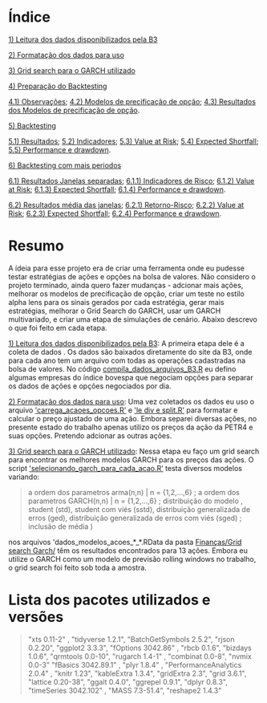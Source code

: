 # Índice

[1) Leitura dos dados disponibilizados pela B3](.//Lendo%20Arquivos%20da%20B3/)

[2) Formatação dos dados para uso](.//Formatando%20os%20Dados/)

[3) Grid search para o GARCH utilizado](.//Grid%20search%20Garch/)

[4) Preparação do Backtesting](.//Gerando%20Dados%20para%20o%20Backtesting/)

[4.1) Observações](.//Gerando%20Dados%20para%20o%20Backtesting#observação-sobre-os-preços-simulados);
[4.2) Modelos de precificação de opção](.//Gerando%20Dados%20para%20o%20Backtesting#modelos-para-precificação-utilizados);
[4.3) Resultados dos Modelos de precificação de opção](.//Gerando%20Dados%20para%20o%20Backtesting/README.md#resultados).

[5) Backtesting](.//backtesting/)

[5.1) Resultados](.//backtesting#resultados);
[5.2) Indicadores](.//backtesting#indicadores);
[5.3) Value at Risk](.//backtesting#var);
[5.4) Expected Shortfall](.//backtesting#es);
[5.5) Performance e drawdown](.//backtesting#performance-e-drawdown).

[6) Backtesting com mais periodos](.//backtesting%20varios%20anos)

[6.1) Resultados Janelas separadas](.//backtesting%20varios%20anos#resultados-janelas-separadas);
[6.1.1) Indicadores de Risco](.//backtesting%20varios%20anos#indicadores);
[6.1.2) Value at Risk](.//backtesting%20varios%20anos#value-at-risk);
[6.1.3) Expected Shortfall](.//backtesting%20varios%20anos#expected-shortfall);
[6.1.4) Performance e drawdown](.//backtesting%20varios%20anos#performance-e-drawdown).

[6.2) Resultados média das janelas](.//backtesting%20varios%20anos#resultados-média-das-janelas);
[6.2.1) Retorno-Risco](.//backtesting%20varios%20anos#retorno-risco);
[6.2.2) Value at Risk](.//backtesting%20varios%20anos#var);
[6.2.3) Expected Shortfall](.//backtesting%20varios%20anos#es);
[6.2.4) Performance e drawdown](.//backtesting%20varios%20anos#performance-e-drawdown-1).

# Resumo

A ídeia para esse projeto era de criar uma ferramenta onde eu pudesse testar estratégias de ações e opções na bolsa de valores. Não considero o projeto terminado, ainda quero fazer mudanças - adcionar mais ações, melhorar os modelos de precificação de opção, criar um teste no estilo alpha lens para os sinais gerados por cada estratégia, gerar mais estratégias, melhorar o Grid Search do GARCH, usar um GARCH multivariado, e criar uma etapa de simulações de cenário. Abaixo descrevo o que foi feito em cada etapa.

[1) Leitura dos dados disponibilizados pela B3](.//Lendo%20Arquivos%20da%20B3/): A primeira etapa dele é a coleta de dados  . Os dados são baixados diretamente do site da B3, onde para cada ano tem um arquivo com todas as operações cadastradas na bolsa de valores. No código [compila_dados_arquivos_B3.R](Lendo%20Arquivos%20da%20B3/compila_dados_arquivos_B3.R) eu defino algumas empresas do índice bovespa que negociam opções para separar os dados de ações e opções negociados por dia.

[2) Formatação dos dados para uso](.//Formatando%20os%20Dados/):  Uma vez coletados os dados eu uso o arquivo ['carrega_acaoes_opcoes.R'](./Formatando%20os%20Dados/carrega_acaoes_opcoes.R) e ['le div e split.R'](./Formatando%20os%20Dados/le%20div%20e%20split.R) para formatar e calcular o preço ajustado de uma ação. Embora separei diversas ações, no presente estado do trabalho apenas utilizo os preços da ação da PETR4 e suas opções. Pretendo adcionar as outras ações.

[3) Grid search para o GARCH utilizado](.//Grid%20search%20Garch/): Nessa etapa eu faço um grid search para encontrar os melhores modelos GARCH para os preços das ações. O script ['selecionando_garch_para_cada_acao.R'](Grid%20search%20Garch/selecionando_garch_para_cada_acao.R) testa diversos modelos variando: 
> a ordem dos parametros arma(n,n) | n = {1,2,...,6} ;  a ordem dos parametros GARCH(n,n) | n = {1,2,...,6} ; distribuição do modelo , student (std), student com viés (sstd), distribuição generalizada de erros (ged), distribuição generalizada de erros com viés (sged) ; inclusão de média )

nos arquivos 'dados_modelos_acoes_\*_\*.RData da pasta [Finanças/Grid search Garch/](./Finanças/Grid%20search%20Garch) têm os resultados encontrados para 13 ações. Embora eu utilize o GARCH como um modelo de previsão rolling windows no trabalho, o grid search foi feito sob toda a amostra.




# Lista dos pacotes utilizados e versões
>"xts 0.11-2" ,
"tidyverse 1.2.1",
"BatchGetSymbols 2.5.2",
"rjson 0.2.20",
"ggplot2 3.3.3",
"fOptions 3042.86" ,
"rbcb 0.1.6",
"bizdays 1.0.6",
"qrmtools 0.0-10",
"rugarch 1.4-1" ,
"combinat 0.0-8",
"nvmix 0.0-3" 
"fBasics 3042.89.1" ,
"plyr 1.8.4" ,
"PerformanceAnalytics 2.0.4" ,
"knitr 1.23",
"kableExtra 1.3.4",
"gridExtra 2.3",
"grid 3.6.1",
"lattice 0.20-38",
"ggalt 0.4.0",
"ggrepel 0.9.1",
"dplyr 0.8.3",
"timeSeries 3042.102" ,
"MASS 7.3-51.4",
"reshape2 1.4.3"
